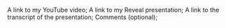 A link to my YouTube video;
A link to my Reveal presentation;
A link to the transcript of the presentation;
Comments (optional);